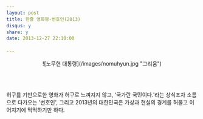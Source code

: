 ```yaml
---
layout: post
title: 한줄 영화평-변호인(2013)
disqus: y
share: y
date: 2013-12-27 22:10:00

---
```


<center>
![노무현 대통령](/images/nomuhyun.jpg "그리움")
</center>

</br></br>


허구를 기반으로한 영화가 허구로 느껴지지 않고, ‘국가란 국민이다.’라는 상식조차 소름으로 다가오는 '변호인', 그리고 2013년의 대한민국은 가상과 현실의 경계를 허물고 이어지기에 먹먹하기만 하다. 